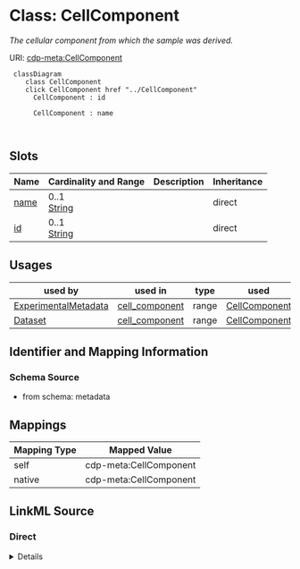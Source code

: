 

# Class: CellComponent


_The cellular component from which the sample was derived._





URI: [cdp-meta:CellComponent](metadataCellComponent)






```mermaid
 classDiagram
    class CellComponent
    click CellComponent href "../CellComponent"
      CellComponent : id
        
      CellComponent : name
        
      
```




<!-- no inheritance hierarchy -->


## Slots

| Name | Cardinality and Range | Description | Inheritance |
| ---  | --- | --- | --- |
| [name](name.md) | 0..1 <br/> [String](String.md) |  | direct |
| [id](id.md) | 0..1 <br/> [String](String.md) |  | direct |





## Usages

| used by | used in | type | used |
| ---  | --- | --- | --- |
| [ExperimentalMetadata](ExperimentalMetadata.md) | [cell_component](cell_component.md) | range | [CellComponent](CellComponent.md) |
| [Dataset](Dataset.md) | [cell_component](cell_component.md) | range | [CellComponent](CellComponent.md) |






## Identifier and Mapping Information







### Schema Source


* from schema: metadata





## Mappings

| Mapping Type | Mapped Value |
| ---  | ---  |
| self | cdp-meta:CellComponent |
| native | cdp-meta:CellComponent |





## LinkML Source

<!-- TODO: investigate https://stackoverflow.com/questions/37606292/how-to-create-tabbed-code-blocks-in-mkdocs-or-sphinx -->

### Direct

<details>
```yaml
name: CellComponent
description: The cellular component from which the sample was derived.
from_schema: metadata
attributes:
  name:
    name: name
    from_schema: metadata
    exact_mappings:
    - cdp-common:cell_component_name
    alias: name
    owner: CellComponent
    domain_of:
    - Author
    - Annotator
    - Organism
    - Tissue
    - CellType
    - CellStrain
    - CellComponent
    - AnnotationObject
    range: string
    inlined: true
    inlined_as_list: true
  id:
    name: id
    from_schema: metadata
    exact_mappings:
    - cdp-common:cell_component_id
    alias: id
    owner: CellComponent
    domain_of:
    - Tissue
    - CellType
    - CellStrain
    - CellComponent
    - AnnotationObject
    range: string
    inlined: true
    inlined_as_list: true

```
</details>

### Induced

<details>
```yaml
name: CellComponent
description: The cellular component from which the sample was derived.
from_schema: metadata
attributes:
  name:
    name: name
    from_schema: metadata
    exact_mappings:
    - cdp-common:cell_component_name
    alias: name
    owner: CellComponent
    domain_of:
    - Author
    - Annotator
    - Organism
    - Tissue
    - CellType
    - CellStrain
    - CellComponent
    - AnnotationObject
    range: string
    inlined: true
    inlined_as_list: true
  id:
    name: id
    from_schema: metadata
    exact_mappings:
    - cdp-common:cell_component_id
    alias: id
    owner: CellComponent
    domain_of:
    - Tissue
    - CellType
    - CellStrain
    - CellComponent
    - AnnotationObject
    range: string
    inlined: true
    inlined_as_list: true

```
</details>
